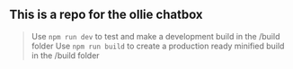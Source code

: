 ## This is a repo for the ollie chatbox 

> Use `npm run dev` to test and make a development build in the /build folder
> Use `npm run build` to create a production ready minified build in the /build folder